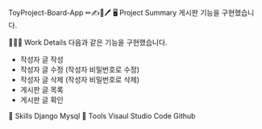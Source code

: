ToyProject-Board-App ✏✍📝🖊
🖥 Project Summary
게시판 기능을 구현했습니다.

👩🏻‍💻 Work Details
다음과 같은 기능을 구현했습니다.
- 작성자 글 작성
- 작성자 글 수정 (작성자 비밀번호로 수정)
- 작성자 글 삭제 (작성자 비밀번호로 삭제)
- 게시판 글 목록
- 게시판 글 확인

🔧 Skills
Django
Mysql
🔧 Tools
Visaul Studio Code
Github
